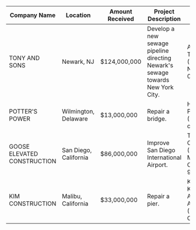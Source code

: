 | Company Name                 | Location              | Amount Received  | Project Description                                        | Owner                             |
|-----------------------------|-----------------------|------------------|------------------------------------------------------------|-----------------------------------|
| TONY AND SONS               | Newark, NJ            | $124,000,000     | Develop a new sewage pipeline directing Newark's sewage towards New York City. | Antonio Tenor (Newark, NJ, 07114) |
| POTTER'S POWER               | Wilmington, Delaware  | $13,000,000      | Repair a bridge.                                           | Harriet Potter (British citizen)  |
| GOOSE ELEVATED CONSTRUCTION  | San Diego, California | $86,000,000      | Improve San Diego International Airport.                   | Tom Cruise (Santa Monica, CA, 90291) |
| KIM CONSTRUCTION            | Malibu, California    | $33,000,000      | Repair a pier.                                             | Kimberly Kard Ashy-Anne (Malibu, CA) |
